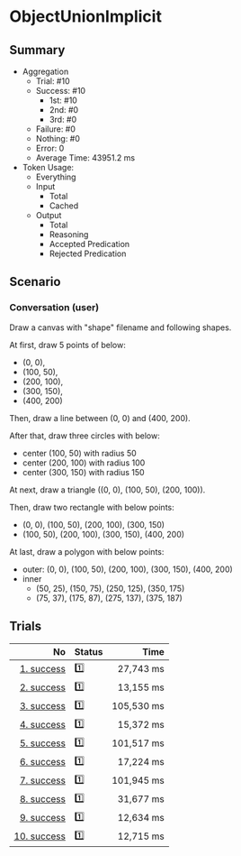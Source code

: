 # ObjectUnionImplicit
## Summary
  - Aggregation
    - Trial: #10
    - Success: #10
      - 1st: #10
      - 2nd: #0
      - 3rd: #0
    - Failure: #0
    - Nothing: #0
    - Error: 0
    - Average Time: 43951.2 ms
  - Token Usage:
    - Everything
    - Input
      - Total
      - Cached
    - Output
      - Total
      - Reasoning
      - Accepted Predication
      - Rejected Predication

## Scenario
### Conversation (user)
Draw a canvas with "shape" filename and following shapes.

At first, draw 5 points of below:

  - (0, 0),
  - (100, 50),
  - (200, 100),
  - (300, 150),
  - (400, 200)

Then, draw a line between (0, 0) and (400, 200).

After that, draw three circles with below:

  - center (100, 50) with radius 50
  - center (200, 100) with radius 100
  - center (300, 150) with radius 150

At next, draw a triangle ((0, 0), (100, 50), (200, 100)).

Then, draw two rectangle with below points:

  - (0, 0), (100, 50), (200, 100), (300, 150)
  - (100, 50), (200, 100), (300, 150), (400, 200)

At last, draw a polygon with below points:

  - outer: (0, 0), (100, 50), (200, 100), (300, 150), (400, 200)
  - inner
    - (50, 25), (150, 75), (250, 125), (350, 175)
    - (75, 37), (175, 87), (275, 137), (375, 187)

## Trials
No | Status | Time
---:|:-------|------:
[1. success](./trials/1.success.json) | 1️⃣ | 27,743 ms
[2. success](./trials/2.success.json) | 1️⃣ | 13,155 ms
[3. success](./trials/3.success.json) | 1️⃣ | 105,530 ms
[4. success](./trials/4.success.json) | 1️⃣ | 15,372 ms
[5. success](./trials/5.success.json) | 1️⃣ | 101,517 ms
[6. success](./trials/6.success.json) | 1️⃣ | 17,224 ms
[7. success](./trials/7.success.json) | 1️⃣ | 101,945 ms
[8. success](./trials/8.success.json) | 1️⃣ | 31,677 ms
[9. success](./trials/9.success.json) | 1️⃣ | 12,634 ms
[10. success](./trials/10.success.json) | 1️⃣ | 12,715 ms